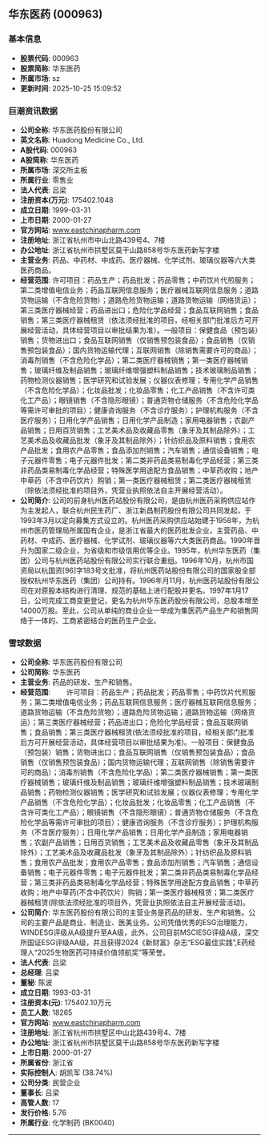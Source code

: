 ## 华东医药 (000963)

### 基本信息

- **股票代码**: 000963
- **股票简称**: 华东医药
- **所属市场**: sz
- **更新时间**: 2025-10-25 15:09:52

### 巨潮资讯数据

- **公司全称**: 华东医药股份有限公司
- **英文名称**: Huadong Medicine Co., Ltd.
- **A股代码**: 000963
- **A股简称**: 华东医药
- **所属市场**: 深交所主板
- **所属行业**: 零售业
- **法人代表**: 吕梁
- **注册资本(万元)**: 175402.1048
- **成立日期**: 1999-03-31
- **上市日期**: 2000-01-27
- **官方网站**: www.eastchinapharm.com
- **注册地址**: 浙江省杭州市中山北路439号4、7楼
- **办公地址**: 浙江省杭州市拱墅区莫干山路858号华东医药新写字楼
- **主营业务**: 药品、中药材、中成药、医疗器械、化学试剂、玻璃仪器等六大类医药商品。
- **经营范围**: 许可项目：药品生产；药品批发；药品零售；中药饮片代煎服务；第二类增值电信业务；药品互联网信息服务；医疗器械互联网信息服务；道路货物运输（不含危险货物）；道路危险货物运输；道路货物运输（网络货运）；第三类医疗器械经营；药品进出口；危险化学品经营；食品互联网销售；食品销售；第三类医疗器械租赁（依法须经批准的项目，经相关部门批准后方可开展经营活动，具体经营项目以审批结果为准）。一般项目：保健食品（预包装）销售；货物进出口；食品互联网销售（仅销售预包装食品）；食品销售（仅销售预包装食品）；国内货物运输代理；互联网销售（除销售需要许可的商品）；消毒剂销售（不含危险化学品）；第二类医疗器械销售；第一类医疗器械销售；玻璃纤维及制品销售；玻璃纤维增强塑料制品销售；技术玻璃制品销售；药物检测仪器销售；医学研究和试验发展；仪器仪表修理；专用化学产品销售（不含危险化学品）；化妆品批发；化妆品零售；化工产品销售（不含许可类化工产品）；眼镜销售（不含隐形眼镜）；普通货物仓储服务（不含危险化学品等需许可审批的项目）；健康咨询服务（不含诊疗服务）；护理机构服务（不含医疗服务）；日用化学产品销售；日用化学产品制造；家用电器销售；农副产品销售；日用百货销售；工艺美术品及收藏品零售（象牙及其制品除外）；工艺美术品及收藏品批发（象牙及其制品除外）；针纺织品及原料销售；食用农产品批发；食用农产品零售；食品添加剂销售；汽车销售；通信设备销售；电子元器件零售；电子元器件批发；第二类非药品类易制毒化学品经营；第三类非药品类易制毒化学品经营；特殊医学用途配方食品销售；中草药收购；地产中草药（不含中药饮片）购销；第一类医疗器械租赁；第二类医疗器械租赁（除依法须经批准的项目外，凭营业执照依法自主开展经营活动）。
- **公司简介**: 公司的前身杭州医药站股份有限公司，是由杭州医药采购供应站作为主发起人，联合杭州民生药厂、浙江新昌制药股份有限公司共同发起，于1993年3月以定向募集方式设立的。杭州医药采购供应站始建于1958年，为杭州市医药管理局所属国有企业，是浙江省最大的医药批发企业，主营药品、中药材、中成药、医疗器械、化学试剂、玻璃仪器等六大类医药商品。1990年晋升为国家二级企业，为省级和市级信用优等企业。1995年，杭州华东医药（集团）公司与杭州医药站股份有限公司实行联合重组。1996年10月，杭州市国资局以杭国资[96]字183号文批准，将杭州医药站股份有限公司的国家股全部授权杭州华东医药（集团）公司持有。1996年月11月，杭州医药站股份有限公司在对原股本结构进行清理、规范的基础上进行配股并更名。1997年1月17日，公司完成工商变更登记，更名为杭州华东医药股份有限公司，总股本增至14000万股。至此，公司从单纯的商业企业一举成为集医药产品生产和销售网络于一体的、工商紧密结合的医药生产企业。

### 雪球数据

- **公司全称**: 华东医药股份有限公司
- **公司简称**: 华东医药
- **主营业务**: 药品的研发、生产和销售。
- **经营范围**: 　　许可项目：药品生产；药品批发；药品零售；中药饮片代煎服务；第二类增值电信业务；药品互联网信息服务；医疗器械互联网信息服务；道路货物运输（不含危险货物）；道路危险货物运输；道路货物运输（网络货运）；第三类医疗器械经营；药品进出口；危险化学品经营；食品互联网销售；食品销售；第三类医疗器械租赁(依法须经批准的项目，经相关部门批准后方可开展经营活动，具体经营项目以审批结果为准)。一般项目：保健食品（预包装）销售；货物进出口；食品互联网销售（仅销售预包装食品）；食品销售（仅销售预包装食品）；国内货物运输代理；互联网销售（除销售需要许可的商品）；消毒剂销售（不含危险化学品）；第二类医疗器械销售；第一类医疗器械销售；玻璃纤维及制品销售；玻璃纤维增强塑料制品销售；技术玻璃制品销售；药物检测仪器销售；医学研究和试验发展；仪器仪表修理；专用化学产品销售（不含危险化学品）；化妆品批发；化妆品零售；化工产品销售（不含许可类化工产品）；眼镜销售（不含隐形眼镜）；普通货物仓储服务（不含危险化学品等需许可审批的项目）；健康咨询服务（不含诊疗服务）；护理机构服务（不含医疗服务）；日用化学产品销售；日用化学产品制造；家用电器销售；农副产品销售；日用百货销售；工艺美术品及收藏品零售（象牙及其制品除外）；工艺美术品及收藏品批发（象牙及其制品除外）；针纺织品及原料销售；食用农产品批发；食用农产品零售；食品添加剂销售；汽车销售；通信设备销售；电子元器件零售；电子元器件批发；第二类非药品类易制毒化学品经营；第三类非药品类易制毒化学品经营；特殊医学用途配方食品销售；中草药收购；地产中草药(不含中药饮片）购销；第一类医疗器械租赁；第二类医疗器械租赁(除依法须经批准的项目外，凭营业执照依法自主开展经营活动)。
- **公司简介**: 华东医药股份有限公司的主营业务是药品的研发、生产和销售。公司的主要产品是商业、制造业、医美业务。公司凭借优秀的ESG治理能力，WINDESG评级从A级提升至AA级，此外，公司目前MSCIESG评级A级，深交所国证ESG评级AA级，并且获得2024《新财富》杂志“ESG最佳实践”,E药经理人“2025生物医药可持续价值领航奖”等荣誉。
- **法人代表**: 吕梁
- **总经理**: 吕梁
- **董秘**: 陈波
- **成立日期**: 1993-03-31
- **注册资本(元)**: 175402.10万元
- **员工人数**: 18265
- **官方网站**: www.eastchinapharm.com
- **注册地址**: 浙江省杭州市拱墅区中山北路439号4、7楼
- **办公地址**: 浙江省杭州市拱墅区莫干山路858号华东医药新写字楼
- **上市日期**: 2000-01-27
- **所属省份**: 浙江省
- **实际控制人**: 胡凯军 (38.74%)
- **公司分类**: 民营企业
- **董事长**: 吕梁
- **高管人数**: 17
- **发行价格**: 5.76
- **所属行业**: 化学制药 (BK0040)

---